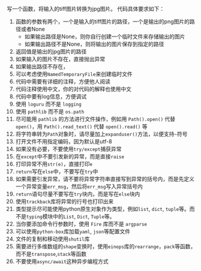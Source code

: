 写一个函数，将输入的tiff图片转换为jpg图片。
代码具体要求如下：

1. 函数的参数有两个，一个是输入的tiff图片的路径，一个是输出的png图片的路径或者None
   - 如果输出路径是None，则你自行创建一个临时文件来存储输出的图片
   - 如果输出路径不是None，则将输出的图片保存到指定的路径
2. 返回值是输出的jpg图片的路径
3. 如果输入的图片不存在，直接抛出异常
4. 如果输出路径不存在，
5. 可以考虑使用`NamedTemporaryFile`来创建临时文件
6. 代码中需要有详细的注释，方便他人阅读
7. 代码注释使用中文，你的对代码的解释也使用中文
8. 代码中要有log信息，方便调试
9. 使用 `loguru` 而不是 `logging`
10. 使用 `pathlib` 而不是 `os.path`
11. 尽可能用 `pathlib` 的方法进行文件操作，例如用 `Path().open()` 代替 `open()`，用 `Path().read_text()` 代替 `open().read()` 等
12. 将字符串转为`Path`对象时，请尽量加上`expanduser()`方法，以便支持`~`符号
13. 打开文件不用指定编码，因为默认是utf-8
14. 如果没有必要，不要使用`try/except`捕获异常
15. 在`except`中不要引发新的异常，而是直接`raise`
16. 打印异常不用`str(e)`，直接打印`e`
17. `return`写在`else`中，不要写在`try`中
18. 如果需要引发异常，请不要将异常字符串直接写到异常的括号内，而是先定义一个异常变量`err_msg`，然后将`err_msg`写入异常括号内
19. `return`语句尽量不要写在`try`块内，而是写在`else`块内
20. 使用`trackback`库将异常的行号也打印出来
21. 类型提示尽可能使用python原生对象作为类型，例如`list`, `dict`, `tuple`等。而不是`typing`模块中的`List`, `Dict`, `Tuple`等。
22. 当你要添加命令行参数时，使用 `Fire` 库而不是 `argparse`
23. 可以使用`python-box`库加载`yaml`, `json`等配置文件
24. 文件的复制和移动使用`shutil`库
25. 需要进行多维数组的`shape`变换时，使用`einops`库的`rearrange`，`pack`等函数，而不是`transpose`,`stack`等函数
26. 不要使用`async/await`这种异步编程方式
